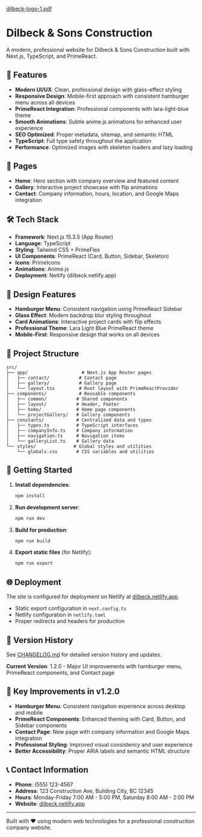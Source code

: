 
[dilbeck-logo-1.pdf](https://github.com/user-attachments/files/21107220/dilbeck-logo-1.pdf)

# Dilbeck & Sons Construction

A modern, professional website for Dilbeck & Sons Construction built with Next.js, TypeScript, and PrimeReact.

## 🚀 Features

- **Modern UI/UX**: Clean, professional design with glass-effect styling
- **Responsive Design**: Mobile-first approach with consistent hamburger menu across all devices
- **PrimeReact Integration**: Professional components with lara-light-blue theme
- **Smooth Animations**: Subtle anime.js animations for enhanced user experience
- **SEO Optimized**: Proper metadata, sitemap, and semantic HTML
- **TypeScript**: Full type safety throughout the application
- **Performance**: Optimized images with skeleton loaders and lazy loading

## 📱 Pages

- **Home**: Hero section with company overview and featured content
- **Gallery**: Interactive project showcase with flip animations
- **Contact**: Company information, hours, location, and Google Maps integration

## 🛠 Tech Stack

- **Framework**: Next.js 15.3.5 (App Router)
- **Language**: TypeScript
- **Styling**: Tailwind CSS + PrimeFlex
- **UI Components**: PrimeReact (Card, Button, Sidebar, Skeleton)
- **Icons**: PrimeIcons
- **Animations**: Anime.js
- **Deployment**: Netlify (dilbeck.netlify.app)

## 🎨 Design Features

- **Hamburger Menu**: Consistent navigation using PrimeReact Sidebar
- **Glass Effect**: Modern backdrop blur styling throughout
- **Card Animations**: Interactive project cards with flip effects
- **Professional Theme**: Lara Light Blue PrimeReact theme
- **Mobile-First**: Responsive design that works on all devices

## 📁 Project Structure

```
src/
├── app/                    # Next.js App Router pages
│   ├── contact/           # Contact page
│   ├── gallery/           # Gallery page
│   └── layout.tsx         # Root layout with PrimeReactProvider
├── components/            # Reusable components
│   ├── common/           # Shared components
│   ├── layout/           # Header, Footer
│   ├── home/             # Home page components
│   └── projectGallery/   # Gallery components
├── constants/            # Centralized data and types
│   ├── types.ts          # TypeScript interfaces
│   ├── companyInfo.ts    # Company information
│   ├── navigation.ts     # Navigation items
│   └── galleryList.ts    # Gallery data
└── styles/              # Global styles and utilities
    └── globals.css       # CSS variables and utilities
```

## 🚀 Getting Started

1. **Install dependencies**:

   ```bash
   npm install
   ```

2. **Run development server**:

   ```bash
   npm run dev
   ```

3. **Build for production**:

   ```bash
   npm run build
   ```

4. **Export static files** (for Netlify):
   ```bash
   npm run export
   ```

## 🌐 Deployment

The site is configured for deployment on Netlify at [dilbeck.netlify.app](https://dilbeck.netlify.app).

- Static export configuration in `next.config.ts`
- Netlify configuration in `netlify.toml`
- Proper redirects and headers for production

## 📝 Version History

See [CHANGELOG.md](./CHANGELOG.md) for detailed version history and updates.

**Current Version**: 1.2.0 - Major UI improvements with hamburger menu, PrimeReact components, and Contact page

## 🎯 Key Improvements in v1.2.0

- **Hamburger Menu**: Consistent navigation experience across desktop and mobile
- **PrimeReact Components**: Enhanced theming with Card, Button, and Sidebar components
- **Contact Page**: New page with company information and Google Maps integration
- **Professional Styling**: Improved visual consistency and user experience
- **Better Accessibility**: Proper ARIA labels and semantic HTML structure

## 📞 Contact Information

- **Phone**: (555) 123-4567
- **Address**: 123 Construction Ave, Building City, BC 12345
- **Hours**: Monday-Friday 7:00 AM - 5:00 PM, Saturday 8:00 AM - 2:00 PM
- **Website**: [dilbeck.netlify.app](https://dilbeck.netlify.app)

---

Built with ❤️ using modern web technologies for a professional construction company website.
